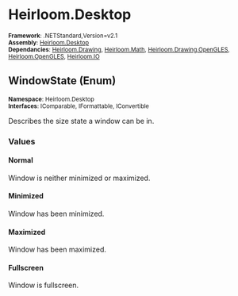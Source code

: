 # Heirloom.Desktop

<small>**Framework**: .NETStandard,Version=v2.1</small>  
<small>**Assembly**: [Heirloom.Desktop](../Heirloom.Desktop/Heirloom.Desktop.md)</small>  
<small>**Dependancies**: [Heirloom.Drawing](../Heirloom.Drawing/Heirloom.Drawing.md), [Heirloom.Math](../Heirloom.Math/Heirloom.Math.md), [Heirloom.Drawing.OpenGLES](../Heirloom.Drawing.OpenGLES/Heirloom.Drawing.OpenGLES.md), [Heirloom.OpenGLES](../Heirloom.OpenGLES/Heirloom.OpenGLES.md), [Heirloom.IO](../Heirloom.IO/Heirloom.IO.md)</small>  

## WindowState (Enum)
<small>**Namespace**: Heirloom.Desktop</small>  
<small>**Interfaces**: IComparable, IFormattable, IConvertible</small>  

Describes the size state a window can be in.

### Values

#### Normal
<member name="F:Heirloom.Desktop.WindowState.Normal">
  <summary>
            Window is neither minimized or maximized.
            </summary>
</member>

#### Minimized
<member name="F:Heirloom.Desktop.WindowState.Minimized">
  <summary>
            Window has been minimized.
            </summary>
</member>

#### Maximized
<member name="F:Heirloom.Desktop.WindowState.Maximized">
  <summary>
            Window has been maximized.
            </summary>
</member>

#### Fullscreen
<member name="F:Heirloom.Desktop.WindowState.Fullscreen">
  <summary>
            Window is fullscreen.
            </summary>
</member>

